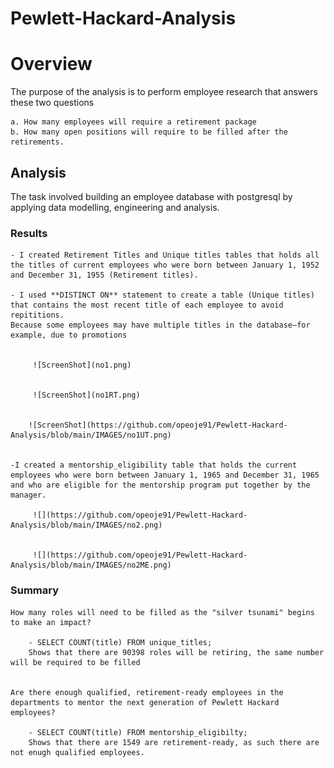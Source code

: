 # Pewlett-Hackard-Analysis

# Overview

The purpose of the analysis is to perform employee research that answers these two questions

    a. How many employees will require a retirement package
    b. How many open positions will require to be filled after the retirements.


## Analysis

The task involved building an employee database with postgresql by applying data modelling, engineering and analysis.


### Results

    - I created Retirement Titles and Unique titles tables that holds all the titles of current employees who were born between January 1, 1952 and December 31, 1955 (Retirement titles).

    - I used **DISTINCT ON** statement to create a table (Unique titles) that contains the most recent title of each employee to avoid repititions. 
    Because some employees may have multiple titles in the database—for example, due to promotions


         ![ScreenShot](no1.png)
        

         ![ScreenShot](no1RT.png)


        ![ScreenShot](https://github.com/opeoje91/Pewlett-Hackard-Analysis/blob/main/IMAGES/no1UT.png)
        

    -I created a mentorship_eligibility table that holds the current employees who were born between January 1, 1965 and December 31, 1965
    and who are eligible for the mentorship program put together by the  manager.

         ![](https://github.com/opeoje91/Pewlett-Hackard-Analysis/blob/main/IMAGES/no2.png)


         ![](https://github.com/opeoje91/Pewlett-Hackard-Analysis/blob/main/IMAGES/no2ME.png)


### Summary

    How many roles will need to be filled as the "silver tsunami" begins to make an impact?

        - SELECT COUNT(title) FROM unique_titles;
        Shows that there are 90398 roles will be retiring, the same number will be required to be filled


    Are there enough qualified, retirement-ready employees in the departments to mentor the next generation of Pewlett Hackard employees?

        - SELECT COUNT(title) FROM mentorship_eligibilty;
        Shows that there are 1549 are retirement-ready, as such there are not enugh qualified employees.

